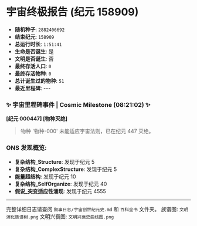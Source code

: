# 宇宙终极报告 (纪元 158909)

- **随机种子**: `2882406692`
- **结束纪元**: `158909`
- **总运行时长**: `1:51:41`
- **生命是否诞生**: 是
- **文明是否诞生**: 否
- **最终存活人口**: `0`
- **最终存活物种**: `0`
- **总计诞生过的物种**: `51`
- **最近里程碑**: ---

### ✨ **宇宙里程碑事件 | Cosmic Milestone** (08:21:02) ✨

**[纪元 000447] [物种灭绝]**

> 物种 '物种-000' 未能适应宇宙法则，已在纪元 447 灭绝。

### ONS 发现概览:
- **复杂结构_Structure**: 发现于纪元 5
- **复杂结构_ComplexStructure**: 发现于纪元 5
- **能量超结构**: 发现于纪元 10
- **复杂结构_SelfOrganize**: 发现于纪元 40
- **假说_突变适应性涌现**: 发现于纪元 4555

---

完整详细日志请查阅 `叙事日志/宇宙创世纪元史.md` 和 `百科全书` 文件夹。
族谱图: `文明演化族谱树.png`
文明兴衰图: `文明兴衰史曲线图.png`
